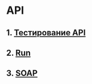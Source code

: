 # API
## 1. [Тестирование API](https://www.postman.com/dianalyutova-6301292/s-workspace/collection/2druerx/demoshopping?action=share&creator=48936366)
## 2. [Run](https://www.postman.com/d7211400-1595952/s-workspace/run/48842919-0f56d673-d7f0-4b33-ad26-ecf57e454a15)
## 3. [SOAP](https://www.postman.com/dianalyutova-6301292/s-workspace/collection/di1rvoh/countryinfoservice?action=share&source=copy-link&creator=48936366)

